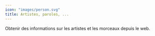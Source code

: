 ```yaml
---
icon: "images/person.svg"
title: Artistes, paroles, ...
---
```

Obtenir des informations sur les artistes et les morceaux depuis le web.
